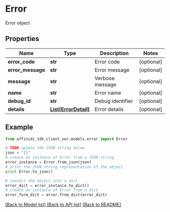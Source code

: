 # Error

Error object

## Properties

| Name              | Type                                    | Description      | Notes      |
| ----------------- | --------------------------------------- | ---------------- | ---------- |
| **error_code**    | **str**                                 | Error code       | [optional] |
| **error_message** | **str**                                 | Error message    | [optional] |
| **message**       | **str**                                 | Verbose message  | [optional] |
| **name**          | **str**                                 | Error name       | [optional] |
| **debug_id**      | **str**                                 | Debug identifier | [optional] |
| **details**       | [**List[ErrorDetail]**](ErrorDetail.md) | Error details    | [optional] |

## Example

```python
from affinidi_tdk_client_ver.models.error import Error

# TODO update the JSON string below
json = "{}"
# create an instance of Error from a JSON string
error_instance = Error.from_json(json)
# print the JSON string representation of the object
print Error.to_json()

# convert the object into a dict
error_dict = error_instance.to_dict()
# create an instance of Error from a dict
error_form_dict = error.from_dict(error_dict)
```

[[Back to Model list]](../README.md#documentation-for-models) [[Back to API list]](../README.md#documentation-for-api-endpoints) [[Back to README]](../README.md)
